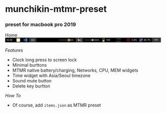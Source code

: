 # munchikin-mtmr-preset
### preset for macbook pro 2019

Home
![](munchikin_2024-settings.png)


*Features*
- Clock long press to screen lock
- Minimal burttons
- MTMR native battery/charging, Networks, CPU, MEM widgets
- Time widget with Asia/Seoul timezone
- Sound mute button
- Delete key burtton


*How To*
- Of course, add `items.json` as MTMR preset